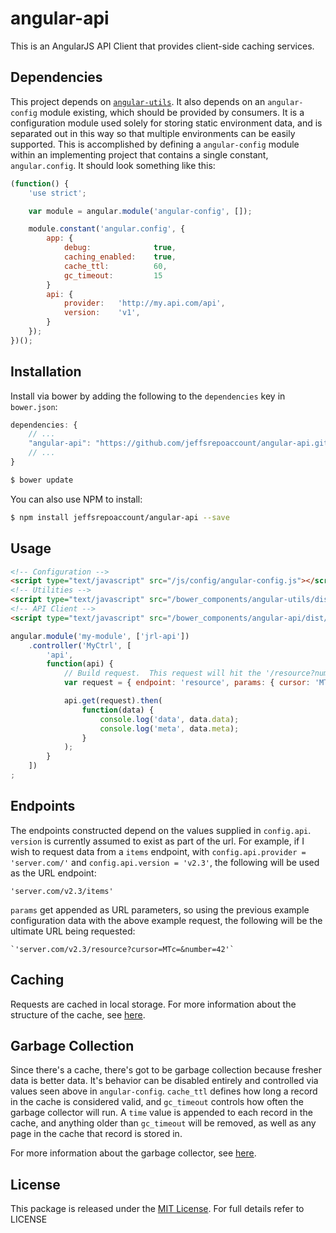 # angular-api

This is an AngularJS API Client that provides client-side caching services.

## Dependencies

This project depends on [`angular-utils`](https://github.com/jeffsrepoaccount/angular-utils).  It also depends on an `angular-config` module existing, which should be provided by consumers.  It is a configuration module used solely for storing static environment data, and is separated out in this way so that multiple environments can be easily supported.  This is accomplished by defining a `angular-config` module within an implementing project that contains a single constant, `angular.config`.  It should look something like this:

```javascript
(function() {
    'use strict';

    var module = angular.module('angular-config', []);

    module.constant('angular.config', {
        app: {
            debug:              true,
            caching_enabled:    true,
            cache_ttl:          60,
            gc_timeout:         15
        }
        api: {
            provider:   'http://my.api.com/api',
            version:    'v1',
        }
    });
})();

```

## Installation

Install via bower by adding the following to the `dependencies` key in `bower.json`:

```javascript
dependencies: {
    // ...
    "angular-api": "https://github.com/jeffsrepoaccount/angular-api.git",
    // ...
}
```

```bash
$ bower update
```

You can also use NPM to install:

```bash
$ npm install jeffsrepoaccount/angular-api --save
```

## Usage

```html
<!-- Configuration -->
<script type="text/javascript" src="/js/config/angular-config.js"></script>
<!-- Utilities -->
<script type="text/javascript" src="/bower_components/angular-utils/dist/angular-utils.min.js"></script>
<!-- API Client -->
<script type="text/javascript" src="/bower_components/angular-api/dist/angular-api.min.js"></script>
```


```javascript
angular.module('my-module', ['jrl-api'])
    .controller('MyCtrl', [
        'api',
        function(api) {
            // Build request.  This request will hit the '/resource?number=42&cursor=MTc=' endpoint
            var request = { endpoint: 'resource', params: { cursor: 'MTc=', number: 42 } };

            api.get(request).then(
                function(data) {
                    console.log('data', data.data);
                    console.log('meta', data.meta);
                }
            );
        }
    ])
;
```

## Endpoints

The endpoints constructed depend on the values supplied in `config.api`. `version` is currently assumed to exist as part of the url. For example, if I wish to request data from a `items` endpoint, with `config.api.provider = 'server.com/'` and `config.api.version = 'v2.3'`, the following will be used as the URL endpoint:

    'server.com/v2.3/items'

`params` get appended as URL parameters, so using the previous example configuration data with the above example request, the following will be the ultimate URL being requested:

    `'server.com/v2.3/resource?cursor=MTc=&number=42'`

## Caching

Requests are cached in local storage. For more information about the structure of the cache, see [here](http://www.jeffreylambert.net/demos/chat/api##caching-heading).

## Garbage Collection

Since there's a cache, there's got to be garbage collection because fresher data is better data. It's behavior can be disabled entirely and controlled via values seen above in `angular-config`.  `cache_ttl` defines how long a record in the cache is considered valid, and `gc_timeout` controls how often the garbage collector will run. A `time` value is appended to each record in the cache, and anything older than `gc_timeout` will be removed, as well as any page in the cache that record is stored in.

For more information about the garbage collector, see [here](http://www.jeffreylambert.net/demos/chat/api##garbage-heading). 

## License

This package is released under the [MIT License](https://opensource.org/licenses/MIT).  For full details refer to LICENSE
